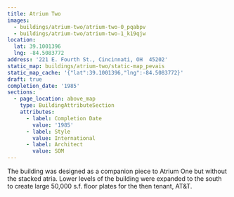 ```yaml
---
title: Atrium Two
images:
  - buildings/atrium-two/atrium-two-0_pqabpv
  - buildings/atrium-two/atrium-two-1_k19qjw
location:
  lat: 39.1001396
  lng: -84.5083772
address: '221 E. Fourth St., Cincinnati, OH  45202'
static_map: buildings/atrium-two/static-map_pevais
static_map_cache: '{"lat":39.1001396,"lng":-84.5083772}'
draft: true
completion_date: '1985'
sections:
  - page_location: above_map
    type: BuildingAttributeSection
    attributes:
      - label: Completion Date
        value: '1985'
      - label: Style
        value: International
      - label: Architect
        value: SOM
---
```


The building was designed as a companion piece to Atrium One but without the stacked atria. Lower levels of the building were expanded to the south to create large 50,000 s.f. floor plates for the then tenant, AT&T.
